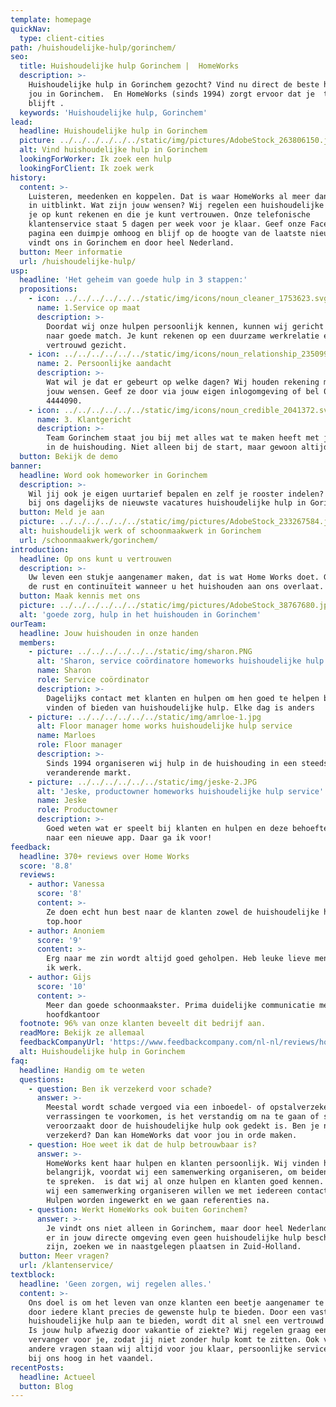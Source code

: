 ```yaml
---
template: homepage
quickNav:
  type: client-cities
path: /huishoudelijke-hulp/gorinchem/
seo:
  title: Huishoudelijke hulp Gorinchem |  HomeWorks
  description: >-
    Huishoudelijke hulp in Gorinchem gezocht? Vind nu direct de beste hulp voor
    jou in Gorinchem.  En HomeWorks (sinds 1994) zorgt ervoor dat je  tevreden
    blijft .
  keywords: 'Huishoudelijke hulp, Gorinchem'
lead:
  headline: Huishoudelijke hulp in Gorinchem
  picture: ../../../../../../static/img/pictures/AdobeStock_263806150.jpg
  alt: Vind huishoudelijke hulp in Gorinchem
  lookingForWorker: Ik zoek een hulp
  lookingForClient: Ik zoek werk
history:
  content: >-
    Luisteren, meedenken en koppelen. Dat is waar HomeWorks al meer dan 30 jaar
    in uitblinkt. Wat zijn jouw wensen? Wij regelen een huishoudelijke hulp waar
    je op kunt rekenen en die je kunt vertrouwen. Onze telefonische
    klantenservice staat 5 dagen per week voor je klaar. Geef onze Facebook
    pagina een duimpje omhoog en blijf op de hoogte van de laatste nieuwtjes. Je
    vindt ons in Gorinchem en door heel Nederland.
  button: Meer informatie
  url: /huishoudelijke-hulp/
usp:
  headline: 'Het geheim van goede hulp in 3 stappen:'
  propositions:
    - icon: ../../../../../../static/img/icons/noun_cleaner_1753623.svg
      name: 1.Service op maat
      description: >-
        Doordat wij onze hulpen persoonlijk kennen, kunnen wij gericht zoeken
        naar goede match. Je kunt rekenen op een duurzame werkrelatie en een
        vertrouwd gezicht.
    - icon: ../../../../../../static/img/icons/noun_relationship_2350997.svg
      name: 2. Persoonlijke aandacht
      description: >-
        Wat wil je dat er gebeurt op welke dagen? Wij houden rekening met al
        jouw wensen. Geef ze door via jouw eigen inlogomgeving of bel 085
        4444090.
    - icon: ../../../../../../static/img/icons/noun_credible_2041372.svg
      name: 3. Klantgericht
      description: >-
        Team Gorinchem staat jou bij met alles wat te maken heeft met jouw hulp
        in de huishouding. Niet alleen bij de start, maar gewoon altijd!
  button: Bekijk de demo
banner:
  headline: Word ook homeworker in Gorinchem
  description: >-
    Wil jij ook je eigen uurtarief bepalen en zelf je rooster indelen? Je vindt
    bij ons dagelijks de nieuwste vacatures huishoudelijke hulp in Gorinchem.
  button: Meld je aan
  picture: ../../../../../../static/img/pictures/AdobeStock_233267584.jpg
  alt: huishoudelijk werk of schoonmaakwerk in Gorinchem
  url: /schoonmaakwerk/gorinchem/
introduction:
  headline: Op ons kunt u vertrouwen
  description: >-
    Uw leven een stukje aangenamer maken, dat is wat Home Works doet. Geniet van
    de rust en continuïteit wanneer u het huishouden aan ons overlaat.
  button: Maak kennis met ons
  picture: ../../../../../../static/img/pictures/AdobeStock_38767680.jpg
  alt: 'goede zorg, hulp in het huishouden in Gorinchem'
ourTeam:
  headline: Jouw huishouden in onze handen
  members:
    - picture: ../../../../../../static/img/sharon.PNG
      alt: 'Sharon, service coördinatore homeworks huishoudelijke hulp service'
      name: Sharon
      role: Service coördinator
      description: >-
        Dagelijks contact met klanten en hulpen om hen goed te helpen bij het
        vinden of bieden van huishoudelijke hulp. Elke dag is anders
    - picture: ../../../../../../static/img/amrloe-1.jpg
      alt: Floor manager home works huishoudelijke hulp service
      name: Marloes
      role: Floor manager
      description: >-
        Sinds 1994 organiseren wij hulp in de huishouding in een steeds
        veranderende markt.
    - picture: ../../../../../../static/img/jeske-2.JPG
      alt: 'Jeske, productowner homeworks huishoudelijke hulp service'
      name: Jeske
      role: Productowner
      description: >-
        Goed weten wat er speelt bij klanten en hulpen en deze behoefte vertalen
        naar een nieuwe app. Daar ga ik voor!
feedback:
  headline: 370+ reviews over Home Works
  score: '8.8'
  reviews:
    - author: Vanessa
      score: '8'
      content: >-
        Ze doen echt hun best naar de klanten zowel de huishoudelijke hulpen
        top.hoor
    - author: Anoniem
      score: '9'
      content: >-
        Erg naar me zin wordt altijd goed geholpen. Heb leuke lieve mensen waar
        ik werk.
    - author: Gijs
      score: '10'
      content: >-
        Meer dan goede schoonmaakster. Prima duidelijke communicatie met het
        hoofdkantoor
  footnote: 96% van onze klanten beveelt dit bedrijf aan.
  readMore: Bekijk ze allemaal
  feedbackCompanyUrl: 'https://www.feedbackcompany.com/nl-nl/reviews/home-works/'
  alt: Huishoudelijke hulp in Gorinchem
faq:
  headline: Handig om te weten
  questions:
    - question: Ben ik verzekerd voor schade?
      answer: >-
        Meestal wordt schade vergoed via een inboedel- of opstalverzekering. Om
        verrassingen te voorkomen, is het verstandig om na te gaan of schade
        veroorzaakt door de huishoudelijke hulp ook gedekt is. Ben je niet
        verzekerd? Dan kan HomeWorks dat voor jou in orde maken.
    - question: Hoe weet ik dat de hulp betrouwbaar is?
      answer: >-
        HomeWorks kent haar hulpen en klanten persoonlijk. Wij vinden het
        belangrijk, voordat wij een samenwerking organiseren, om beiden partijen
        te spreken.  is dat wij al onze hulpen en klanten goed kennen. Voordat
        wij een samenwerking organiseren willen we met iedereen contact hebben.
        Hulpen worden ingewerkt en we gaan referenties na.
    - question: Werkt HomeWorks ook buiten Gorinchem?
      answer: >-
        Je vindt ons niet alleen in Gorinchem, maar door heel Nederland. Mocht
        er in jouw directe omgeving even geen huishoudelijke hulp beschikbaar
        zijn, zoeken we in naastgelegen plaatsen in Zuid-Holland.
  button: Meer vragen?
  url: /klantenservice/
textblock:
  headline: 'Geen zorgen, wij regelen alles.'
  content: >-
    Ons doel is om het leven van onze klanten een beetje aangenamer te maken,
    door iedere klant precies de gewenste hulp te bieden. Door een vaste
    huishoudelijke hulp aan te bieden, wordt dit al snel een vertrouwd gezicht.
    Is jouw hulp afwezig door vakantie of ziekte? Wij regelen graag een
    vervanger voor je, zodat jij niet zonder hulp komt te zitten. Ook voor
    andere vragen staan wij altijd voor jou klaar, persoonlijke service staat
    bij ons hoog in het vaandel.
recentPosts:
  headline: Actueel
  button: Blog
---
```


